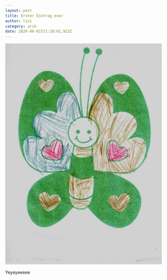 ```yaml
---
layout: post
title: Erster Eintrag ever
author: lini
category: arch
date: 2020-06-01T21:28:01.923Z
---
```

![](/assets/uploads/20200601.jpg)

Yeyeyeeeee